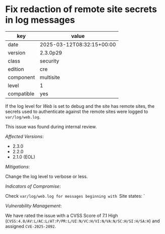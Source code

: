 [//]: # (werk v2)
# Fix redaction of remote site secrets in log messages

key        | value
---------- | ---
date       | 2025-03-12T08:32:15+00:00
version    | 2.3.0p29
class      | security
edition    | cre
component  | multisite
level      | 1
compatible | yes

If the log level for *Web* is set to debug and the site has remote sites, the secrets used to
authenticate against the remote sites were logged to `var/log/web.log`.

This issue was found during internal review.

*Affected Versions*:

* 2.3.0
* 2.2.0
* 2.1.0 (EOL)

*Mitigations*:

Change the log level to verbose or less.

*Indicators of Compromise*:

Check `var/log/web.log for messages beginning with `Site states: `

*Vulnerability Management*:

We have rated the issue with a CVSS Score of 7.1 High
(`CVSS:4.0/AV:L/AC:L/AT:P/PR:L/UI:N/VC:H/VI:N/VA:N/SC:H/SI:H/SA:H`) and assigned `CVE-2025-2092`.
